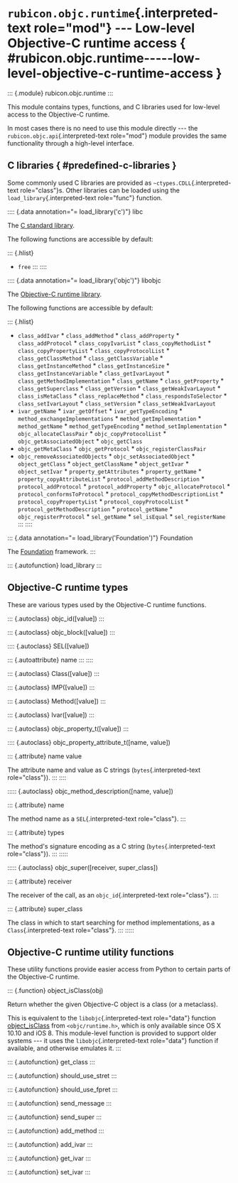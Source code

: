 # `rubicon.objc.runtime`{.interpreted-text role="mod"} --- Low-level Objective-C runtime access { #rubicon.objc.runtime-----low-level-objective-c-runtime-access }

::: {.module}
rubicon.objc.runtime
:::

This module contains types, functions, and C libraries used for
low-level access to the Objective-C runtime.

In most cases there is no need to use this module directly --- the
`rubicon.objc.api`{.interpreted-text role="mod"} module provides the
same functionality through a high-level interface.

## C libraries { #predefined-c-libraries }

Some commonly used C libraries are provided as
`~ctypes.CDLL`{.interpreted-text role="class"}s. Other libraries can be
loaded using the `load_library`{.interpreted-text role="func"} function.

:::: {.data annotation="= load_library('c')"}
libc

The [C standard library](https://en.cppreference.com/w/c).

The following functions are accessible by default:

::: {.hlist}
* `free`
:::
::::

:::: {.data annotation="= load_library('objc')"}
libobjc

The [Objective-C runtime
library](https://developer.apple.com/documentation/objectivec).

The following functions are accessible by default:

::: {.hlist}
* `class_addIvar` * `class_addMethod` * `class_addProperty` *
`class_addProtocol` * `class_copyIvarList` * `class_copyMethodList` *
`class_copyPropertyList` * `class_copyProtocolList` *
`class_getClassMethod` * `class_getClassVariable` *
`class_getInstanceMethod` * `class_getInstanceSize` *
`class_getInstanceVariable` * `class_getIvarLayout` *
`class_getMethodImplementation` * `class_getName` *
`class_getProperty` * `class_getSuperclass` * `class_getVersion` *
`class_getWeakIvarLayout` * `class_isMetaClass` *
`class_replaceMethod` * `class_respondsToSelector` *
`class_setIvarLayout` * `class_setVersion` * `class_setWeakIvarLayout`
* `ivar_getName` * `ivar_getOffset` * `ivar_getTypeEncoding` *
`method_exchangeImplementations` * `method_getImplementation` *
`method_getName` * `method_getTypeEncoding` *
`method_setImplementation` * `objc_allocateClassPair` *
`objc_copyProtocolList` * `objc_getAssociatedObject` * `objc_getClass`
* `objc_getMetaClass` * `objc_getProtocol` * `objc_registerClassPair`
* `objc_removeAssociatedObjects` * `objc_setAssociatedObject` *
`object_getClass` * `object_getClassName` * `object_getIvar` *
`object_setIvar` * `property_getAttributes` * `property_getName` *
`property_copyAttributeList` * `protocol_addMethodDescription` *
`protocol_addProtocol` * `protocol_addProperty` *
`objc_allocateProtocol` * `protocol_conformsToProtocol` *
`protocol_copyMethodDescriptionList` * `protocol_copyPropertyList` *
`protocol_copyProtocolList` * `protocol_getMethodDescription` *
`protocol_getName` * `objc_registerProtocol` * `sel_getName` *
`sel_isEqual` * `sel_registerName`
:::
::::

::: {.data annotation="= load_library('Foundation')"}
Foundation

The [Foundation](https://developer.apple.com/documentation/foundation)
framework.
:::

::: {.autofunction}
load_library
:::

## Objective-C runtime types

These are various types used by the Objective-C runtime functions.

::: {.autoclass}
objc_id([value])
:::

::: {.autoclass}
objc_block([value])
:::

:::: {.autoclass}
SEL([value])

::: {.autoattribute}
name
:::
::::

::: {.autoclass}
Class([value])
:::

::: {.autoclass}
IMP([value])
:::

::: {.autoclass}
Method([value])
:::

::: {.autoclass}
Ivar([value])
:::

::: {.autoclass}
objc_property_t([value])
:::

:::: {.autoclass}
objc_property_attribute_t([name, value])

::: {.attribute}
name value

The attribute name and value as C strings (`bytes`{.interpreted-text
role="class"}).
:::
::::

::::: {.autoclass}
objc_method_description([name, value])

::: {.attribute}
name

The method name as a `SEL`{.interpreted-text role="class"}.
:::

::: {.attribute}
types

The method's signature encoding as a C string (`bytes`{.interpreted-text
role="class"}).
:::
:::::

::::: {.autoclass}
objc_super([receiver, super_class])

::: {.attribute}
receiver

The receiver of the call, as an `objc_id`{.interpreted-text
role="class"}.
:::

::: {.attribute}
super_class

The class in which to start searching for method implementations, as a
`Class`{.interpreted-text role="class"}.
:::
:::::

## Objective-C runtime utility functions

These utility functions provide easier access from Python to certain
parts of the Objective-C runtime.

::: {.function}
object_isClass(obj)

Return whether the given Objective-C object is a class (or a metaclass).

This is equivalent to the `libobjc`{.interpreted-text role="data"}
function
[object_isClass](https://developer.apple.com/documentation/objectivec/1418659-object_isclass?language=objc)
from `<objc/runtime.h>`, which is only available since OS X 10.10 and
iOS 8. This module-level function is provided to support older systems
--- it uses the `libobjc`{.interpreted-text role="data"} function if
available, and otherwise emulates it.
:::

::: {.autofunction}
get_class
:::

::: {.autofunction}
should_use_stret
:::

::: {.autofunction}
should_use_fpret
:::

::: {.autofunction}
send_message
:::

::: {.autofunction}
send_super
:::

::: {.autofunction}
add_method
:::

::: {.autofunction}
add_ivar
:::

::: {.autofunction}
get_ivar
:::

::: {.autofunction}
set_ivar
:::
